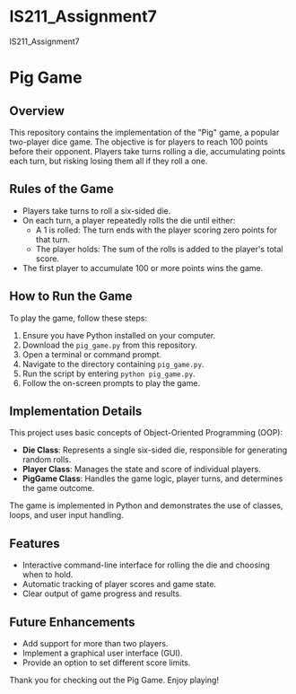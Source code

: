 # IS211_Assignment7
IS211_Assignment7

# Pig Game

## Overview
This repository contains the implementation of the "Pig" game, a popular two-player dice game. The objective is for players to reach 100 points before their opponent. Players take turns rolling a die, accumulating points each turn, but risking losing them all if they roll a one.

## Rules of the Game
- Players take turns to roll a six-sided die.
- On each turn, a player repeatedly rolls the die until either:
  - A 1 is rolled: The turn ends with the player scoring zero points for that turn.
  - The player holds: The sum of the rolls is added to the player's total score.
- The first player to accumulate 100 or more points wins the game.

## How to Run the Game
To play the game, follow these steps:
1. Ensure you have Python installed on your computer.
2. Download the `pig_game.py` from this repository.
3. Open a terminal or command prompt.
4. Navigate to the directory containing `pig_game.py`.
5. Run the script by entering `python pig_game.py`.
6. Follow the on-screen prompts to play the game.

## Implementation Details
This project uses basic concepts of Object-Oriented Programming (OOP):
- **Die Class**: Represents a single six-sided die, responsible for generating random rolls.
- **Player Class**: Manages the state and score of individual players.
- **PigGame Class**: Handles the game logic, player turns, and determines the game outcome.

The game is implemented in Python and demonstrates the use of classes, loops, and user input handling.

## Features
- Interactive command-line interface for rolling the die and choosing when to hold.
- Automatic tracking of player scores and game state.
- Clear output of game progress and results.

## Future Enhancements
- Add support for more than two players.
- Implement a graphical user interface (GUI).
- Provide an option to set different score limits.

Thank you for checking out the Pig Game. Enjoy playing!
